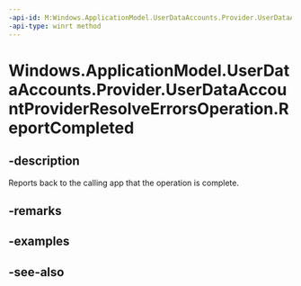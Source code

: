 ```yaml
---
-api-id: M:Windows.ApplicationModel.UserDataAccounts.Provider.UserDataAccountProviderResolveErrorsOperation.ReportCompleted
-api-type: winrt method
---
```


<!-- Method syntax
public void ReportCompleted()
-->

# Windows.ApplicationModel.UserDataAccounts.Provider.UserDataAccountProviderResolveErrorsOperation.ReportCompleted

## -description
Reports back to the calling app that the operation is complete.

## -remarks

## -examples

## -see-also
